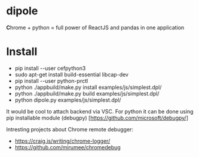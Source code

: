 # dipole

<b>C</b>hrome + python = full power of ReactJS and pandas in one application

# Install

- pip install --user cefpython3
- sudo apt-get install build-essential libcap-dev
- pip install --user python-prctl
- python ./appbuild/make.py install examples/js/simplest.dpl/
- python ./appbuild/make.py build examples/js/simplest.dpl/
- python dipole.py examples/js/simplest.dpl/

It would be cool to attach backend via VSC. For python it can be done using pip installable module (debugpy) [https://github.com/microsoft/debugpy/]

Intresting projects about Chrome remote debugger:

- https://craig.is/writing/chrome-logger/
- https://github.com/mirumee/chromedebug
